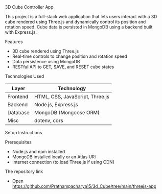 3D Cube Controller App

This project is a full-stack web application that lets users interact with a 3D cube rendered using Three.js and dynamically control its position and rotation speed. Cube data is persisted in MongoDB using a backend built with Express.js.


Features

- 3D cube rendered using Three.js
- Real-time controls to change position and rotation speed
- Data persistence using MongoDB
- RESTful API to GET, SAVE, and RESET cube states


Technologies Used

| Layer        | Technology             |
|--------------|------------------------|
| Frontend     | HTML, CSS, JavaScript, Three.js |
| Backend      | Node.js, Express.js    |
| Database     | MongoDB (Mongoose ORM) |
| Misc         | dotenv, cors           |


Setup Instructions

Prerequisites

- Node.js and npm installed
- MongoDB installed locally or an Atlas URI
- Internet connection (to load Three.js if using CDN)

The repository link

- Open https://github.com/Prathampacharya15/3d_Cube/tree/main/threejs-app



